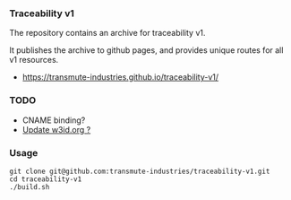 ### Traceability v1

The repository contains an archive for traceability v1.

It publishes the archive to github pages, and provides unique routes for all v1 resources.

- https://transmute-industries.github.io/traceability-v1/

### TODO

- CNAME binding?
- [Update w3id.org ?](https://github.com/perma-id/w3id.org/blob/master/traceability/.htaccess)

### Usage

```
git clone git@github.com:transmute-industries/traceability-v1.git
cd traceability-v1
./build.sh
```